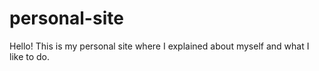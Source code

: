 # personal-site
Hello! This is my personal site where I explained about myself and what I like to do.
